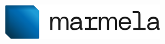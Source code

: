 <div align="center">

![Marmelasoft](./logo/marmela-blue-dark.svg)
<!-- ![Marmelasoft](./logo/marmela-blue-light.svg) -->

</div>
